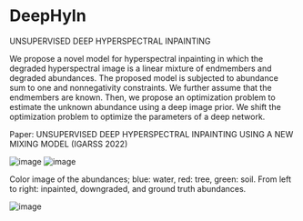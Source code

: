 # DeepHyIn
UNSUPERVISED DEEP HYPERSPECTRAL INPAINTING

We propose a novel model for hyperspectral inpainting in which the degraded hyperspectral image is a linear mixture of endmembers and degraded abundances. The proposed model is subjected to abundance sum to one and nonnegativity constraints. We further assume that the endmembers are known. Then, we propose an optimization problem to estimate the unknown abundance using a deep image prior. We shift the optimization problem to optimize the parameters of a deep network.


Paper: UNSUPERVISED DEEP HYPERSPECTRAL INPAINTING USING A NEW MIXING MODEL (IGARSS 2022)


![image](https://user-images.githubusercontent.com/61419984/169041279-63e3d5ed-cde7-4f93-9743-06e231311fb3.png)
![image](https://user-images.githubusercontent.com/61419984/169041386-8eee408a-fc82-4137-b07b-d84d971dce64.png)

Color image of the abundances; blue: water, red: tree, green: soil. From left to right: inpainted, downgraded, and ground truth abundances.

![image](https://user-images.githubusercontent.com/61419984/169041449-22c1652f-3cf1-46a5-97a9-27998a08a509.png)
